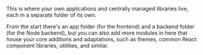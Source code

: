 This is where your own applications and centrally managed libraries live, each in a separate folder of its own.

From the start there's an app folder (for the frontend) and a backend folder (for the Node backend), but you can also add more modules in here that house your core additions and adaptations, such as themes, common React component libraries, utilities, and similar.
